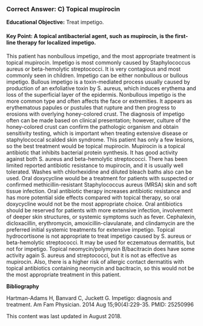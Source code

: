 
### Correct Answer: C) Topical mupirocin 

**Educational Objective:** Treat impetigo.

#### **Key Point:** A topical antibacterial agent, such as mupirocin, is the first-line therapy for localized impetigo.

This patient has nonbullous impetigo, and the most appropriate treatment is topical mupirocin. Impetigo is most commonly caused by Staphylococcus aureus or beta-hemolytic streptococci. It is very contagious and most commonly seen in children. Impetigo can be either nonbullous or bullous impetigo. Bullous impetigo is a toxin-mediated process usually caused by production of an exfoliative toxin by S. aureus, which induces erythema and loss of the superficial layer of the epidermis. Nonbullous impetigo is the more common type and often affects the face or extremities. It appears as erythematous papules or pustules that rupture and then progress to erosions with overlying honey-colored crust. The diagnosis of impetigo often can be made based on clinical presentation; however, culture of the honey-colored crust can confirm the pathologic organism and obtain sensitivity testing, which is important when treating extensive disease or staphylococcal scalded skin syndrome. This patient has only a few lesions, so the best treatment would be topical mupirocin. Mupirocin is a topical antibiotic that inhibits bacterial protein synthesis. It has good activity against both S. aureus and beta-hemolytic streptococci. There has been limited reported antibiotic resistance to mupirocin, and it is usually well tolerated. Washes with chlorhexidine and diluted bleach baths also can be used.
Oral doxycycline would be a treatment for patients with suspected or confirmed methicillin-resistant Staphylococcus aureus (MRSA) skin and soft tissue infection. Oral antibiotic therapy increases antibiotic resistance and has more potential side effects compared with topical therapy, so oral doxycycline would not be the most appropriate choice. Oral antibiotics should be reserved for patients with more extensive infection, involvement of deeper skin structures, or systemic symptoms such as fever. Cephalexin, dicloxacillin, erythromycin, amoxicillin-clavulanate, and clindamycin are the preferred initial systemic treatments for extensive impetigo.
Topical hydrocortisone is not appropriate to treat impetigo caused by S. aureus or beta-hemolytic streptococci. It may be used for eczematous dermatitis, but not for impetigo.
Topical neomycin/polymyxin B/bacitracin does have some activity again S. aureus and streptococci, but it is not as effective as mupirocin. Also, there is a higher risk of allergic contact dermatitis with topical antibiotics containing neomycin and bacitracin, so this would not be the most appropriate treatment in this patient.

**Bibliography**

Hartman-Adams H, Banvard C, Juckett G. Impetigo: diagnosis and treatment. Am Fam Physician. 2014 Aug 15;90(4):229-35. PMID: 25250996

This content was last updated in August 2018.